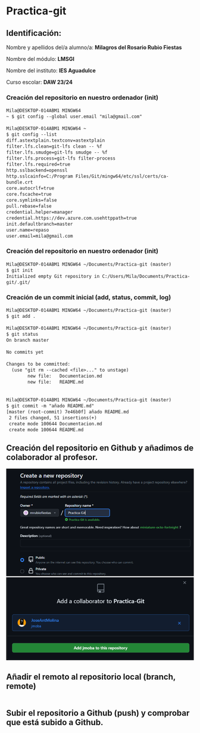 # Practica-git
## Identificación:
Nombre y apellidos del/a alumno/a: **Milagros del Rosario Rubio Fiestas**

Nombre del módulo: **LMSGI** 

Nombre del instituto: **IES Aguadulce**

Curso escolar: **DAW 23/24**

### Creación del repositorio en nuestro ordenador (init)
```
Mila@DESKTOP-014ABM1 MINGW64
~ $ git config --global user.email "mila@gmail.com" 

Mila@DESKTOP-014ABM1 MINGW64 ~
$ git config --list
diff.astextplain.textconv=astextplain
filter.lfs.clean=git-lfs clean -- %f
filter.lfs.smudge=git-lfs smudge -- %f
filter.lfs.process=git-lfs filter-process
filter.lfs.required=true
http.sslbackend=openssl
http.sslcainfo=C:/Program Files/Git/mingw64/etc/ssl/certs/ca-bundle.crt
core.autocrlf=true
core.fscache=true
core.symlinks=false
pull.rebase=false
credential.helper=manager
credential.https://dev.azure.com.usehttppath=true
init.defaultbranch=master
user.name=repaso
user.email=mila@gmail.com
```
### Creación del repositorio en nuestro ordenador (init)
```
Mila@DESKTOP-014ABM1 MINGW64 ~/Documents/Practica-git (master)
$ git init
Initialized empty Git repository in C:/Users/Mila/Documents/Practica-git/.git/

```

### Creación de un commit inicial (add, status, commit, log)
```
Mila@DESKTOP-014ABM1 MINGW64 ~/Documents/Practica-git (master)
$ git add .

Mila@DESKTOP-014ABM1 MINGW64 ~/Documents/Practica-git (master)
$ git status
On branch master

No commits yet

Changes to be committed:
  (use "git rm --cached <file>..." to unstage)
        new file:   Documentacion.md
        new file:   README.md


Mila@DESKTOP-014ABM1 MINGW64 ~/Documents/Practica-git (master)
$ git commit -m "añado README.md"
[master (root-commit) 7e46b0f] añado README.md
 2 files changed, 51 insertions(+)
 create mode 100644 Documentacion.md
 create mode 100644 README.md
```

##  Creación del repositorio en Github y añadimos de colaborador al profesor. 
![Error](img/Captura%20de%20pantalla%202024-01-15%20090259.png)
![Error](img/Captura%20de%20pantalla%202024-01-15%20090539.png)

## Añadir el remoto al repositorio local (branch, remote)
```
```

## Subir el repositorio a Github (push) y comprobar que está subido a Github.
```
```
